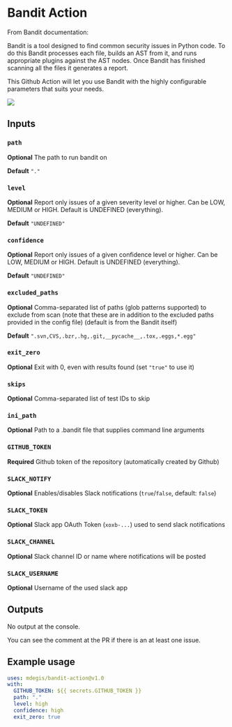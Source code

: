 # Bandit Action
From Bandit documentation:

Bandit is a tool designed to find common security issues in Python code. To do this Bandit processes each file, builds an AST from it, and runs appropriate plugins against the AST nodes. Once Bandit has finished scanning all the files it generates a report.

This Github Action will let you use Bandit with the highly configurable parameters that suits your needs.


![](./screen_recording.gif)

## Inputs

### `path`

**Optional** The path to run bandit on

**Default** `"."`

### `level`

**Optional** Report only issues of a given severity level or higher.
Can be LOW, MEDIUM or HIGH. Default is UNDEFINED (everything).

**Default** `"UNDEFINED"`

### `confidence`

**Optional** Report only issues of a given confidence level or higher.
Can be LOW, MEDIUM or HIGH. Default is UNDEFINED (everything).

**Default** `"UNDEFINED"`

### `excluded_paths`

**Optional** Comma-separated list of paths (glob patterns supported) to exclude from scan
(note that these are in addition to the excluded paths provided in the config file) (default is from the Bandit itself)

**Default** `".svn,CVS,.bzr,.hg,.git,__pycache__,.tox,.eggs,*.egg"`

### `exit_zero`

**Optional** Exit with 0, even with results found (set `"true"` to use it)

### `skips`

**Optional** Comma-separated list of test IDs to skip

### `ini_path`

**Optional** Path to a .bandit file that supplies command line arguments

### `GITHUB_TOKEN`

**Required** Github token of the repository (automatically created by Github)

### `SLACK_NOTIFY`

**Optional** Enables/disables Slack notifications (`true`/`false`, default: `false`)

### `SLACK_TOKEN`

**Optional** Slack app OAuth Token (`xoxb-...`) used to send slack notifications

### `SLACK_CHANNEL`

**Optional** Slack channel ID or name where notifications will be posted

### `SLACK_USERNAME`

**Optional** Username of the used slack app 

## Outputs

No output at the console.

You can see the comment at the PR if there is an at least one issue.

## Example usage
```yml
uses: mdegis/bandit-action@v1.0
with:
  GITHUB_TOKEN: ${{ secrets.GITHUB_TOKEN }}
  path: "."
  level: high
  confidence: high
  exit_zero: true
```
